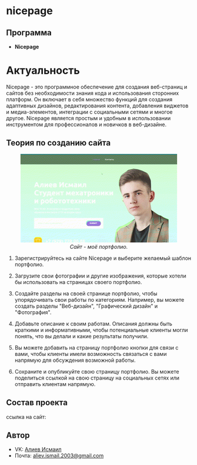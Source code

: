 # nicepage
## Программа
- **Nicepage**
# Актуальность

Nicepage - это программное обеспечение для создания веб-страниц и сайтов без необходимости знания кода и использования сторонних платформ. Он включает в себя множество функций для создания адаптивных дизайнов, редактирования контента, добавления виджетов и медиа-элементов, интеграции с социальными сетями и многое другое. Nicepage является простым и удобным в использовании инструментом для профессионалов и новичков в веб-дизайне.

## Теория по созданию сайта

<p align="center">
<img src="site.gif" alt=""><br>
<i>Сайт - моё портфолио.</i>
</p>  

1. Зарегистрируйтесь на сайте Nicepage и выберите желаемый шаблон портфолио.

2. Загрузите свои фотографии и другие изображения, которые хотели бы использовать на страницах своего портфолио.

3. Создайте разделы на своей странице портфолио, чтобы упорядочивать свои работы по категориям. Например, вы можете создать разделы "Веб-дизайн", "Графический дизайн" и "Фотография".

4. Добавьте описание к своим работам. Описания должны быть краткими и информативными, чтобы потенциальные клиенты могли понять, что вы делали и какие результаты получили.

5. Вы можете добавить на страницу портфолио кнопки для связи с вами, чтобы клиенты имели возможность связаться с вами напрямую для обсуждения возможной работы.

6. Сохраните и опубликуйте свою страницу портфолио. Вы можете поделиться ссылкой на свою страницу на социальных сетях или отправить клиентам напрямую.

## Состав проекта

ссылка на сайт:

## Автор

* VK: <a href="https://vk.com/ismail2003">Алиев Исмаил</a>
* Почта: aliev.ismail.2003@gmail.com
